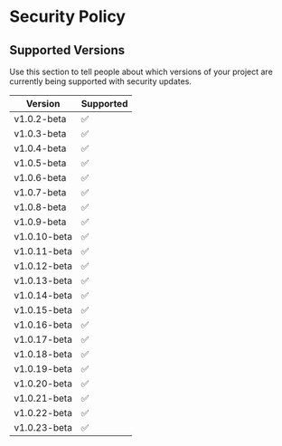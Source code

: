 # Security Policy

## Supported Versions

Use this section to tell people about which versions of your project are
currently being supported with security updates.

| Version | Supported          |
| ------- | ------------------ |
| v1.0.2-beta   | :white_check_mark: |
| v1.0.3-beta   | :white_check_mark: |
| v1.0.4-beta   | :white_check_mark: |
| v1.0.5-beta   | :white_check_mark: |
| v1.0.6-beta   | :white_check_mark: |
| v1.0.7-beta   | :white_check_mark: |
| v1.0.8-beta   | :white_check_mark: |
| v1.0.9-beta   | :white_check_mark: |
| v1.0.10-beta   | :white_check_mark: |
| v1.0.11-beta   | :white_check_mark: |
| v1.0.12-beta   | :white_check_mark: |
| v1.0.13-beta   | :white_check_mark: |
| v1.0.14-beta   | :white_check_mark: |
| v1.0.15-beta   | :white_check_mark: |
| v1.0.16-beta   | :white_check_mark: |
| v1.0.17-beta   | :white_check_mark: |
| v1.0.18-beta   | :white_check_mark: |
| v1.0.19-beta   | :white_check_mark: |
| v1.0.20-beta   | :white_check_mark: |
| v1.0.21-beta   | :white_check_mark: |
| v1.0.22-beta   | :white_check_mark: |
| v1.0.23-beta   | :white_check_mark: |



